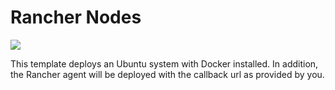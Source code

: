 # Rancher Nodes

<a href="https://portal.azure.com/#create/Microsoft.Template/uri/https%3A%2F%2Fbitbucket.org%2Fkvaes%2Fazure-rancher%2Fraw%2F2f3ce2d014e6669dc247ff24ed9013ca355f6c0c%2Fazuredeploy.json" target="_blank">
    <img src="http://azuredeploy.net/deploybutton.png"/>
</a>

This template deploys an Ubuntu system with Docker installed. In addition, the Rancher agent will be deployed with the callback url as provided by you.